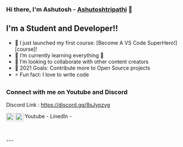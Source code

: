 ### Hi there, I'm Ashutosh - [Ashutoshtripathi][youtube] 👋

## I'm a Student and Developer!!

- 🔭 I just launched my first course: [Become A VS Code SuperHero!][course]!
- 🌱 I’m currently learning everything 🤣
- 👯 I’m looking to collaborate with other content creators
- 🥅 2021 Goals: Contribute more to Open Source projects
- ⚡ Fun fact: I love to write code

### Connect with me on Youtube and Discord

Discord Link : https://discord.gg/8sJypzvg

Youtube - [<img align="left" alt="codeSTACKr | YouTube" width="22px" src="https://cdn.jsdelivr.net/npm/simple-icons@v3/icons/youtube.svg" />][youtube]
LinedIn - [<img align="left" alt="codeSTACKr | LinkedIn" width="22px" src="https://cdn.jsdelivr.net/npm/simple-icons@v3/icons/linkedin.svg" />][linkedin]

<br />
<br />
---

[youtube]: https://youtu.be/8UZ6f9150NEr
[linkedin]: https://www.linkedin.com/in/ashut1998/
